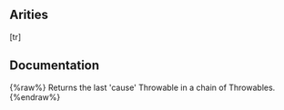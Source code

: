 ## Arities
[tr]

## Documentation
{%raw%}
Returns the last 'cause' Throwable in a chain of Throwables.
{%endraw%}
